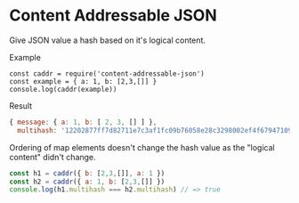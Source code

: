 # Content Addressable JSON

Give JSON value a hash based on it's logical content.

Example

```
const caddr = require('content-addressable-json')
const example = { a: 1, b: [2,3,[]] }
console.log(caddr(example))
```

Result

```js
{ message: { a: 1, b: [ 2, 3, [] ] },
  multihash: '12202877ff7d82711e7c3af1fc09b76058e28c3298002ef4f6794710994d8e1f2d2f' }
```

Ordering of map elements doesn't change the hash value as the "logical content"
didn't change.

```js
const h1 = caddr({ b: [2,3,[]], a: 1 })
const h2 = caddr({ a: 1, b: [2,3,[]] })
console.log(h1.multihash === h2.multihash) // => true
```
